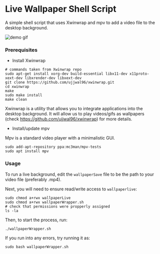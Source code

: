 # Live Wallpaper Shell Script

A simple shell script that uses Xwinwrap and mpv to add a video file to the desktop background. 

![demo gif](/home/calvang/Documents/liveWall/demo/demo.gif)

### Prerequisites

- Install Xwinwrap

```
# commands taken from Xwinwrap repo
sudo apt-get install xorg-dev build-essential libx11-dev x11proto-xext-dev libxrender-dev libxext-dev
git clone https://github.com/ujjwal96/xwinwrap.git
cd xwinwrap
make
sudo make install
make clean
```

Xwinwrap is a utility that allows you to integrate applications into the desktop background. It will allow us to play videos/gifs as wallpapers (check https://github.com/ujjwal96/xwinwrap) for more details.

- Install/update mpv

Mpv is a standard video player with a minimalistic GUI.

```
sudo add-apt-repository ppa:mc3man/mpv-tests
sudo apt install mpv
```

### Usage

To run a live background, edit the `wallpaperSave` file to be the path to your video file (preferably .mp4).

Next, you will need to ensure read/write access to `wallpaperlive`:

```
sudo chmod a+rwx wallpaperLive
sudo chmod a+rwx wallpaperWrapper.sh
# check that permissions were propperly assigned
ls -la
```

Then, to start the process, run:

```
./wallpaperWrapper.sh
```

If you run into any errors, try running it as:

```
sudo bash wallpaperWrapper.sh
```

